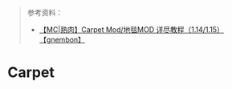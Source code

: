 > 参考资料：
>
> - [【MC|熟肉】Carpet Mod/地毯MOD 详尽教程（1.14/1.15）【gnembon】](https://www.bilibili.com/video/BV1hE411D7um?spm_id_from=333.1007.top_right_bar_window_custom_collection.content.click)

# Carpet